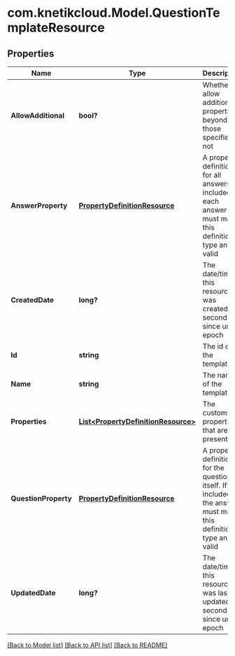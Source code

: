 # com.knetikcloud.Model.QuestionTemplateResource
## Properties

Name | Type | Description | Notes
------------ | ------------- | ------------- | -------------
**AllowAdditional** | **bool?** | Whether to allow additional properties beyond those specified or not | [optional] 
**AnswerProperty** | [**PropertyDefinitionResource**](PropertyDefinitionResource.md) | A property definition for all answers. If included each answer must match this definition&#39;s type and be valid | [optional] 
**CreatedDate** | **long?** | The date/time this resource was created in seconds since unix epoch | [optional] 
**Id** | **string** | The id of the template | [optional] 
**Name** | **string** | The name of the template | 
**Properties** | [**List&lt;PropertyDefinitionResource&gt;**](PropertyDefinitionResource.md) | The customized properties that are present | [optional] 
**QuestionProperty** | [**PropertyDefinitionResource**](PropertyDefinitionResource.md) | A property definition for the question itself. If included the answer must match this definition&#39;s type and be valid | [optional] 
**UpdatedDate** | **long?** | The date/time this resource was last updated in seconds since unix epoch | [optional] 

[[Back to Model list]](../README.md#documentation-for-models) [[Back to API list]](../README.md#documentation-for-api-endpoints) [[Back to README]](../README.md)

